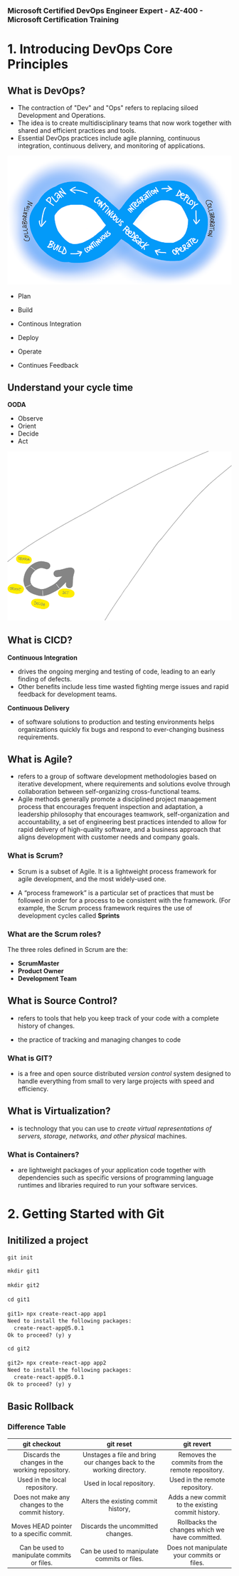 ### Microsoft Certified DevOps Engineer Expert - AZ-400 - Microsoft Certification Training

# 1. Introducing DevOps Core Principles

## What is DevOps?

- The contraction of "Dev" and "Ops" refers to replacing siloed Development and Operations. 
- The idea is to create multidisciplinary teams that now work together with shared and efficient practices and tools. 
- Essential DevOps practices include agile planning, continuous integration, continuous delivery, and monitoring of applications. 

![Collaboration DevOps cycle with plan, build, continuous integration, deploy, operate, and continuous feedback.](images/devops-cycle-98924900.png)

- Plan

- Build

- Continous Integration

- Deploy

- Operate

- Continues Feedback

  

## Understand your cycle time

**OODA**

- Observe
- Orient
- Decide
- Act

![Observe, orient, decide, and act as cycle.](images/devops-road-3eb79373.png)

## What is CICD?

**Continuous Integration** 

- drives the ongoing merging and testing of code, leading to an early finding of defects. 
- Other benefits include less time wasted fighting merge issues and rapid feedback for development teams.

**Continuous Delivery** 

- of software solutions to production and testing environments helps organizations quickly fix bugs and respond to ever-changing business requirements.

## What is Agile?

- refers to a group of software development methodologies based on iterative development, where requirements and solutions evolve through collaboration between self-organizing cross-functional teams. 
- Agile methods generally promote a disciplined project management process that encourages frequent inspection and adaptation, a leadership philosophy that encourages teamwork, self-organization and accountability, a set of engineering best practices intended to allow for rapid delivery of high-quality software, and a business approach that aligns development with customer needs and company goals.

### What is Scrum?

- Scrum is a subset of Agile. It is a lightweight process framework for agile development, and the most widely-used one.

- A “process framework” is a particular set of practices that must be followed in order for a process to be consistent with the framework. (For example, the Scrum process framework requires the use of development cycles called **Sprints**

### What are the Scrum roles?

The three roles defined in Scrum are the:

- **ScrumMaster** 
- **Product Owner** 
- **Development Team**

## What is Source Control?

- refers to tools that help you keep track of your code with a complete history of changes.

- the practice of tracking and managing changes to code

### What is GIT?

- is a free and open source distributed *version control* system designed to handle everything from small to very large projects with speed and efficiency.

## What is Virtualization?

- is technology that you can use to *create virtual representations of servers, storage, networks, and other physical* machines.

### What is Containers?

- are lightweight packages of your application code together with dependencies such as specific versions of programming language runtimes and libraries required to run your software services.

# 2. Getting Started with Git

## Initilized a project

```
git init
```

```
mkdir git1

mkdir git2

cd git1

git1> npx create-react-app app1
Need to install the following packages:
  create-react-app@5.0.1
Ok to proceed? (y) y
```

``` 
cd git2

git2> npx create-react-app app2
Need to install the following packages:
  create-react-app@5.0.1
Ok to proceed? (y) y
```

## Basic Rollback

### Difference Table

|                   git checkout                   |                          git reset                           |                    git revert                     |
| :----------------------------------------------: | :----------------------------------------------------------: | :-----------------------------------------------: |
| Discards the changes in the working repository.  | Unstages a file and bring our changes back to the working directory. |  Removes the commits from the remote repository.  |
|          Used in the local repository.           |                  Used in local repository.                   |          Used in the remote repository.           |
| Does not make any changes to the commit history. |             Alters the existing commit history,              | Adds a new commit to the existing commit history. |
|     Moves HEAD pointer to a specific commit.     |              Discards the uncommitted changes.               |  Rollbacks the changes which we have committed.   |
|   Can be used to manipulate commits or files.    |         Can be used to manipulate commits or files.          |    Does not manipulate your commits or files.     |